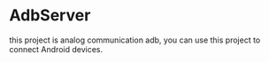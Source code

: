 # AdbServer
this project is analog communication adb, you can use this project to connect Android devices.<br>

